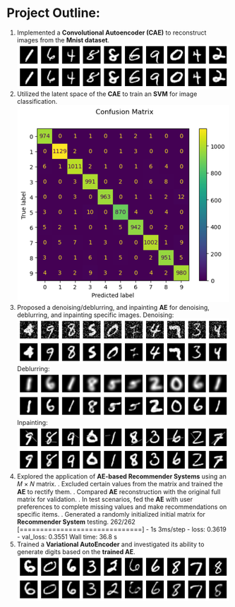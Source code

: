 # Project Outline:

1. Implemented a __Convolutional Autoencoder (CAE)__ to reconstruct images from the __Mnist dataset__.
![CAE_reconstruct_mnist](https://github.com/ilyesBoukraa/Variational-and-Covolutional_AutoEncoders/blob/master/output_imgs/reconstructed_imgs.png)
2. Utilized the latent space of the __CAE__ to train an __SVM__ for image classification.
![svm](https://github.com/ilyesBoukraa/Variational-and-Covolutional_AutoEncoders/blob/master/output_imgs/svm_confusion_matrix.png)
3. Proposed a denoising/deblurring, and inpainting __AE__ for denoising, deblurring, and inpainting specific images.
Denoising:
![denoise](https://github.com/ilyesBoukraa/Variational-and-Covolutional_AutoEncoders/blob/master/output_imgs/denoising.png)
Deblurring:
![deblur](https://github.com/ilyesBoukraa/Variational-and-Covolutional_AutoEncoders/blob/master/output_imgs/debluring.png)
Inpainting:
![inpaint](https://github.com/ilyesBoukraa/Variational-and-Covolutional_AutoEncoders/blob/master/output_imgs/inpainting.png)
4. Explored the application of __AE-based Recommender Systems__ using an 𝑀 × 𝑁 matrix. 
  . Excluded certain values from the matrix and trained the __AE__ to rectify them.
  . Compared __AE__ reconstruction with the original full matrix for validation.
  . In test scenarios, fed the __AE__ with user preferences to complete missing values and make recommendations on specific items.
  . Generated a randomly initialized initial matrix for __Recommender System__ testing.
262/262 [==============================] - 1s 3ms/step - loss: 0.3619 - val_loss: 0.3551
Wall time: 36.8 s  
5. Trained a __Variational AutoEncoder__ and investigated its ability to generate digits based on the __trained AE__.
![VAE](https://github.com/ilyesBoukraa/Variational-and-Covolutional_AutoEncoders/blob/master/output_imgs/variational_autoencoder.png)

